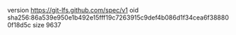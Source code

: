 version https://git-lfs.github.com/spec/v1
oid sha256:86a539e950e1b492e15fff19c7263915c9def4b086d1f34cea6f388800f18d5c
size 9637
